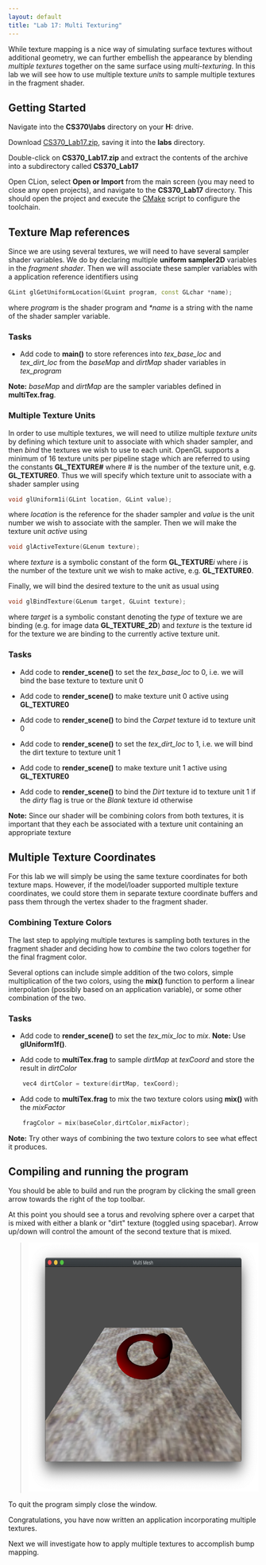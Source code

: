 ```yaml
---
layout: default
title: "Lab 17: Multi Texturing"
---
```


While texture mapping is a nice way of simulating surface textures without additional geometry, we can further embellish the appearance by blending *multiple textures* together on the same surface using *multi-texturing*. In this lab we will see how to use multiple texture *units* to sample multiple textures in the fragment shader. 

## Getting Started

Navigate into the **CS370\labs** directory on your **H:** drive.

Download [CS370\_Lab17.zip](src/CS370_Lab17.zip), saving it into the **labs** directory.

Double-click on **CS370\_Lab17.zip** and extract the contents of the archive into a subdirectory called **CS370\_Lab17**

Open CLion, select **Open or Import** from the main screen (you may need to close any open projects), and navigate to the **CS370\_Lab17** directory. This should open the project and execute the [CMake](https://cmake.org) script to configure the toolchain.

## Texture Map references

Since we are using several textures, we will need to have several sampler shader variables. We do by declaring multiple **uniform sampler2D** variables in the *fragment shader*. Then we will associate these sampler variables with a application reference identifiers using

```cpp
GLint glGetUniformLocation(GLuint program, const GLchar *name);
```

where *program* is the shader program and *\*name* is a string with the name of the shader sampler variable.

### Tasks

- Add code to **main()** to store references into *tex_base_loc* and *tex_dirt_loc* from the *baseMap* and *dirtMap* shader variables in *tex_program*

**Note:** *baseMap* and *dirtMap* are the sampler variables defined in **multiTex.frag**.

### Multiple Texture Units

In order to use multiple textures, we will need to utilize multiple *texture units* by defining which texture unit to associate with which shader sampler, and then *bind* the textures we wish to use to each unit. OpenGL supports a minimum of 16 texture units per pipeline stage which are referred to using the constants **GL_TEXTURE\#** where \# is the number of the texture unit, e.g. **GL_TEXTURE0**. Thus we will specify which texture unit to associate with a shader sampler using

```cpp
void glUniform1i(GLint location, GLint value);
```

where *location* is the reference for the shader sampler and *value* is the unit number we wish to associate with the sampler. Then we will make the texture unit *active* using 

```cpp
void glActiveTexture(GLenum texture);
```

where *texture* is a symbolic constant of the form **GL\_TEXTURE***i* where *i* is the number of the texture unit we wish to make active, e.g. **GL\_TEXTURE0**.

Finally, we will bind the desired texture to the unit as usual using

```cpp
void glBindTexture(GLenum target, GLuint texture);
```

where *target* is a symbolic constant denoting the *type* of texture we are binding (e.g. for image data **GL\_TEXTURE\_2D**) and *texture* is the texture id for the texture we are binding to the currently active texture unit.

### Tasks

- Add code to **render\_scene()** to set the *tex_base_loc* to 0, i.e. we will bind the base texture to texture unit 0

- Add code to **render\_scene()** to make texture unit 0 active using **GL_TEXTURE0**

- Add code to **render\_scene()** to bind the *Carpet* texture id to texture unit 0

- Add code to **render\_scene()** to set the *tex_dirt_loc* to 1, i.e. we will bind the dirt texture to texture unit 1

- Add code to **render\_scene()** to make texture unit 1 active using **GL_TEXTURE0**

- Add code to **render\_scene()** to bind the *Dirt* texture id to texture unit 1 if the *dirty* flag is true or the *Blank* texture id otherwise

**Note:** Since our shader will be combining colors from both textures, it is important that they each be associated with a texture unit containing an appropriate texture

## Multiple Texture Coordinates

For this lab we will simply be using the same texture coordinates for both texture maps. However, if the model/loader supported multiple texture coordinates, we could store them in separate texture coordinate buffers and pass them through the vertex shader to the fragment shader.

### Combining Texture Colors

The last step to applying multiple textures is sampling both textures in the fragment shader and deciding how to *combine* the two colors together for the final fragment color. 

Several options can include simple addition of the two colors, simple multiplication of the two colors, using the **mix()** function to perform a linear interpolation (possibly based on an application variable), or some other combination of the two.

### Tasks

- Add code to **render\_scene()** to set the *tex_mix_loc* to *mix*. **Note:** Use **glUniform1f()**.

- Add code to **multiTex.frag** to sample *dirtMap* at *texCoord* and store the result in *dirtColor*

```cpp
    vec4 dirtColor = texture(dirtMap, texCoord);
```

- Add code to **multiTex.frag** to mix the two texture colors using **mix()** with the *mixFactor*

```cpp
    fragColor = mix(baseColor,dirtColor,mixFactor);
```

**Note:** Try other ways of combining the two texture colors to see what effect it produces.

## Compiling and running the program

You should be able to build and run the program by clicking the small green arrow towards the right of the top toolbar.

At this point you should see a torus and revolving sphere over a carpet that is mixed with either a blank or "dirt" texture (toggled using spacebar). Arrow up/down will control the amount of the second texture that is mixed.

> <img src="images/lab17/multiMesh.png" alt="MultiTexture Mesh Window" height="500"/>

To quit the program simply close the window.

Congratulations, you have now written an application incorporating multiple textures.

Next we will investigate how to apply multiple textures to accomplish bump mapping.
